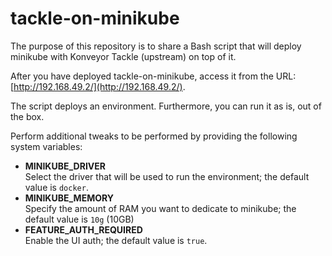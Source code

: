# tackle-on-minikube

The purpose of this repository is to share a Bash script that will deploy minikube with Konveyor Tackle (upstream) on top of it.  

After you have deployed tackle-on-minikube, access it from the URL: [http://192.168.49.2/](http://192.168.49.2/).
  
The script deploys an environment. Furthermore, you can run it as is, out of the box. 

Perform additional tweaks to be performed by providing the following system variables: 
+ __MINIKUBE_DRIVER__  
Select the driver that will be used to run the environment; the default value is `docker`. 
+ __MINIKUBE_MEMORY__  
Specify the amount of RAM you want to dedicate to minikube; the default value is `10g` (10GB)
+ __FEATURE_AUTH_REQUIRED__  
Enable the UI auth; the default value is `true`.
